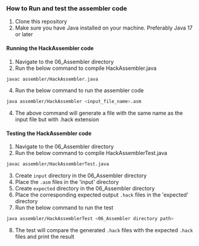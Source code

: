 ### How to Run and test the assembler code
1. Clone this repository
3. Make sure you have Java installed on your machine. Preferably Java 17 or later

#### Running the HackAssembler code

1. Navigate to the 06_Assembler directory
2. Run the below command to compile HackAssembler.java
```bash
javac assembler/HackAssembler.java
```
4. Run the below command to run the assembler code
```bash
java assembler/HackAssembler <input_file_name>.asm
```
4. The above command will generate a file with the same name as the input file but with .hack extension

#### Testing the HackAssembler code
1. Navigate to the 06_Assembler directory
2. Run the below command to compile HackAssemblerTest.java
```bash
javac assembler/HackAssemblerTest.java
```
3. Create `input` directory in the 06_Assembler directory
4. Place the `.asm` files in the 'input' directory
5. Create `expected` directory in the 06_Assembler directory
6. Place the corresponding expected output `.hack` files in the 'expected' directory
7. Run the below command to run the test
```bash
java assembler/HackAssemblerTest <06_Assembler directory path>
```
8. The test will compare the generated `.hack` files with the expected `.hack` files and print the result
